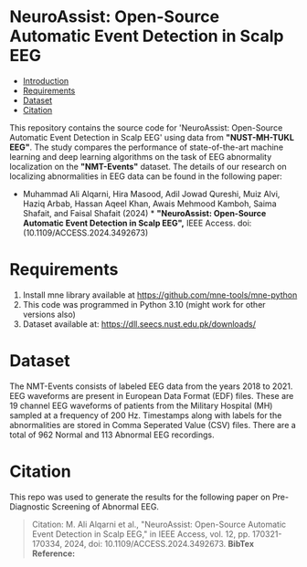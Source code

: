 # NeuroAssist: Open-Source Automatic Event Detection in Scalp EEG

* [Introduction](#introduction)
* [Requirements](#requirements)
* [Dataset](#dataset)
* [Citation](#citation)

This repository contains the source code for 'NeuroAssist: Open-Source Automatic Event Detection in Scalp EEG' using data from **"NUST-MH-TUKL EEG"**. The study compares the performance of state-of-the-art machine learning and deep learning algorithms on the task of EEG abnormality localization on the **"NMT-Events"** dataset. The details of our research on localizing abnormalities in EEG data can be found in the following paper:

* Muhammad Ali Alqarni, Hira Masood, Adil Jowad Qureshi, Muiz Alvi, Haziq Arbab, Hassan Aqeel Khan, Awais Mehmood Kamboh, Saima Shafait, and Faisal Shafait (2024) * **"NeuroAssist: Open-Source Automatic Event Detection in Scalp EEG",** IEEE Access. doi: (10.1109/ACCESS.2024.3492673)

# Requirements
1. Install mne library available at https://github.com/mne-tools/mne-python
2. This code was programmed in Python 3.10 (might work for other versions also)
3. Dataset available at: https://dll.seecs.nust.edu.pk/downloads/

# Dataset
The NMT-Events consists of labeled EEG data from the years 2018 to 2021. EEG waveforms are present in European Data Format (EDF) files. These are 19 channel EEG waveforms of patients from the Military Hospital (MH) sampled at a frequency of 200 Hz. Timestamps along with labels for the abnormalities are stored in Comma Seperated Value (CSV) files. There are a total of 962 Normal and 113 Abnormal EEG recordings.

# Citation
This repo was used to generate the results for the following paper on Pre-Diagnostic Screening of Abnormal EEG.
  
[//]: # (  > Citation: Alqarni MA, Masood H, Qureshi AJ, Alvi M, Arbab H, Khan HA, Kamboh AM, Shafait S, and Shafait F &#40;2024&#41; **NeuroAssist: Open-Source Automatic Event Detection in Scalp EEG** IEEE Access &#40;__&#41;)
  > Citation: M. Ali Alqarni et al., "NeuroAssist: Open-Source Automatic Event Detection in Scalp EEG," in IEEE Access, vol. 12, pp. 170321-170334, 2024, doi: 10.1109/ACCESS.2024.3492673. 
**BibTex Reference:**
